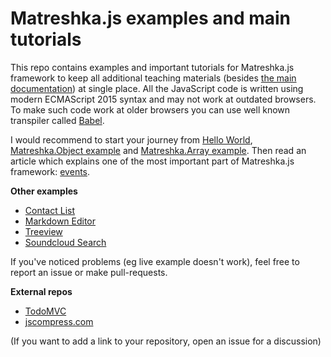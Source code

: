 # Matreshka.js examples and main tutorials

This repo contains examples and important tutorials for Matreshka.js framework to keep all additional teaching materials (besides [the main documentation](https://matreshka.io/)) at single place. All the JavaScript code is written using modern ECMAScript 2015 syntax and may not work at outdated browsers. To make such code work at older browsers you can use well known transpiler called [Babel](https://babeljs.io/).

I would recommend to start your journey from [Hello World](./hello-world), [Matreshka.Object example](./matreshka-object) and [Matreshka.Array example](./matreshka-array). Then read an article which explains one of the most important part of Matreshka.js framework: [events](./events).

**Other examples**
- [Contact List](./contact-list)
- [Markdown Editor](./markdown-editor)
- [Treeview](./treeview)
- [Soundcloud Search](./soundcloud-search)

If you've noticed problems (eg live example doesn't work), feel free to report an issue or make pull-requests.

**External repos**
- [TodoMVC](https://github.com/matreshkajs/todomvc)
- [jscompress.com](https://github.com/circlecell/jscompress.com)

(If you want to add a link to your repository, open an issue for a discussion)
